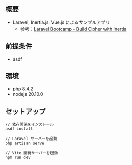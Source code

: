 ## 概要

- Laravel, Inertia.js, Vue.js によるサンプルアプリ
  - 参考：[Laravel Bootcamp - Build Cipher with Inertia](https://bootcamp.laravel.com/inertia/installation)

## 前提条件

- asdf

## 環境

- php 8.4.2
- nodejs 20.10.0

## セットアップ

```
// 依存関係をインストール
asdf install

// Laravel サーバーを起動
php artisan serve

// Vite 開発サーバーを起動
npm run dev
```
